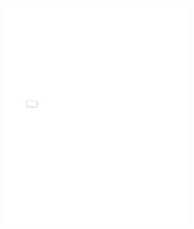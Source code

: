 <iframe id="igraph" scrolling="no" style="border:none;" seamless="seamless" src="/home/runner/work/annotation_workflow/annotation_workflow/public/gantt/D145ecossaise09.html" height="600" width="100%"></iframe>